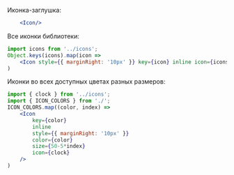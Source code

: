 Иконка-заглушка:
```jsx
    <Icon/>
```

Все иконки библиотеки:
```jsx
import icons from '../icons';
Object.keys(icons).map(icon => 
    <Icon style={{ marginRight: '10px' }} key={icon} inline icon={icons[icon]}/>
)

``` 

Иконки во всех доступных цветах разных размеров:
```jsx 
import { clock } from '../icons';
import { ICON_COLORS } from './';
ICON_COLORS.map((color, index) =>
    <Icon
        key={color}
        inline
        style={{ marginRight: '10px' }}
        color={color}
        size={50-5*index}
        icon={clock}
    />
)
``` 